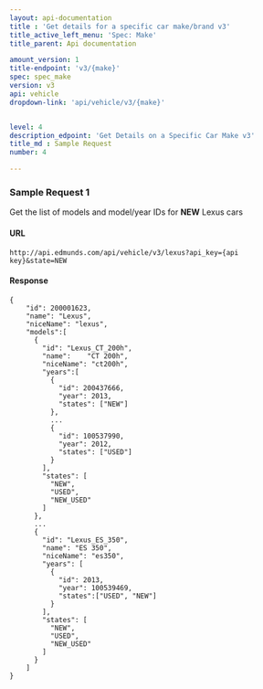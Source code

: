 ```yaml
---
layout: api-documentation
title : 'Get details for a specific car make/brand v3'
title_active_left_menu: 'Spec: Make'
title_parent: Api documentation

amount_version: 1
title-endpoint: 'v3/{make}'
spec: spec_make
version: v3
api: vehicle
dropdown-link: 'api/vehicle/v3/{make}'


level: 4
description_edpoint: 'Get Details on a Specific Car Make v3'
title_md : Sample Request
number: 4

---
```


### Sample Request 1

Get the list of models and model/year IDs for __NEW__ Lexus cars

#### URL

    http://api.edmunds.com/api/vehicle/v3/lexus?api_key={api key}&state=NEW

#### Response

    {
        "id": 200001623,
        "name": "Lexus",
        "niceName": "lexus",
        "models":[
          {
            "id": "Lexus_CT_200h",
            "name":    "CT 200h",
            "niceName": "ct200h",
            "years":[
              {
                "id": 200437666,
                "year": 2013,
                "states": ["NEW"]
              },
              ...
              {
                "id": 100537990,
                "year": 2012,
                "states": ["USED"]
              }
            ],
            "states": [
              "NEW",
              "USED",
              "NEW_USED"
            ]
          },
          ...
          {
            "id": "Lexus_ES_350",
            "name": "ES 350",
            "niceName": "es350",
            "years": [
              {
                "id": 2013,
                "year": 100539469,
                "states":["USED", "NEW"]
              }
            ],
            "states": [
              "NEW",
              "USED",
              "NEW_USED"
            ]
          }
        ]
    }